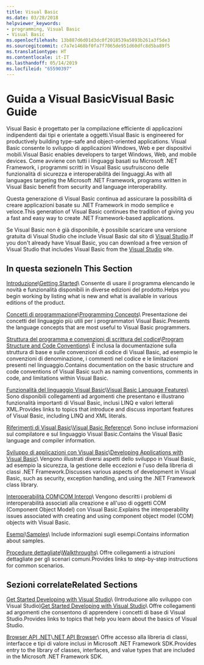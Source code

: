 ```yaml
---
title: Visual Basic
ms.date: 03/28/2018
helpviewer_keywords:
- programming, Visual Basic
- Visual Basic
ms.openlocfilehash: 13b887d6d01d3dc0f2018539a5893b261a3f5de3
ms.sourcegitcommit: c7a7e1468bf0fa7f7065de951d60dfc8d5ba89f5
ms.translationtype: HT
ms.contentlocale: it-IT
ms.lasthandoff: 05/14/2019
ms.locfileid: "65590397"
---
```

# <a name="visual-basic-guide"></a><span data-ttu-id="b7e9e-102">Guida a Visual Basic</span><span class="sxs-lookup"><span data-stu-id="b7e9e-102">Visual Basic Guide</span></span>

<span data-ttu-id="b7e9e-103">Visual Basic è progettato per la compilazione efficiente di applicazioni indipendenti dai tipi e orientate a oggetti.</span><span class="sxs-lookup"><span data-stu-id="b7e9e-103">Visual Basic is engineered for productively building type-safe and object-oriented applications.</span></span> <span data-ttu-id="b7e9e-104">Visual Basic consente lo sviluppo di applicazioni Windows, Web e per dispositivi mobili.</span><span class="sxs-lookup"><span data-stu-id="b7e9e-104">Visual Basic enables developers to target Windows, Web, and mobile devices.</span></span> <span data-ttu-id="b7e9e-105">Come avviene con tutti i linguaggi basati su Microsoft .NET Framework, i programmi scritti in Visual Basic usufruiscono delle funzionalità di sicurezza e interoperabilità dei linguaggi.</span><span class="sxs-lookup"><span data-stu-id="b7e9e-105">As with all languages targeting the Microsoft .NET Framework, programs written in Visual Basic benefit from security and language interoperability.</span></span>  
  
<span data-ttu-id="b7e9e-106">Questa generazione di Visual Basic continua ad assicurare la possibilità di creare applicazioni basate su .NET Framework in modo semplice e veloce.</span><span class="sxs-lookup"><span data-stu-id="b7e9e-106">This generation of Visual Basic continues the tradition of giving you a fast and easy way to create .NET Framework-based applications.</span></span>  

<span data-ttu-id="b7e9e-107">Se Visual Basic non è già disponibile, è possibile scaricare una versione gratuita di Visual Studio che include Visual Basic dal sito di [Visual Studio](https://aka.ms/vsdownload?utm_source=mscom&utm_campaign=msdocs).</span><span class="sxs-lookup"><span data-stu-id="b7e9e-107">If you don't already have Visual Basic, you can download a free version of Visual Studio that includes Visual Basic from the [Visual Studio](https://aka.ms/vsdownload?utm_source=mscom&utm_campaign=msdocs) site.</span></span>

## <a name="in-this-section"></a><span data-ttu-id="b7e9e-108">In questa sezione</span><span class="sxs-lookup"><span data-stu-id="b7e9e-108">In This Section</span></span>  

<span data-ttu-id="b7e9e-109">[Introduzione](../visual-basic/getting-started/index.md)\\</span><span class="sxs-lookup"><span data-stu-id="b7e9e-109">[Getting Started](../visual-basic/getting-started/index.md)\\</span></span>
<span data-ttu-id="b7e9e-110">Consente di usare il programma elencando le novità e funzionalità disponibili in diverse edizioni del prodotto.</span><span class="sxs-lookup"><span data-stu-id="b7e9e-110">Helps you begin working by listing what is new and what is available in various editions of the product.</span></span>  
   
<span data-ttu-id="b7e9e-111">[Concetti di programmazione](../visual-basic/programming-guide/concepts/index.md)\\</span><span class="sxs-lookup"><span data-stu-id="b7e9e-111">[Programming Concepts](../visual-basic/programming-guide/concepts/index.md)\\</span></span>
<span data-ttu-id="b7e9e-112">Presentazione dei concetti del linguaggio più utili per i programmatori Visual Basic.</span><span class="sxs-lookup"><span data-stu-id="b7e9e-112">Presents the language concepts that are most useful to Visual Basic programmers.</span></span>

<span data-ttu-id="b7e9e-113">[Struttura del programma e convenzioni di scrittura del codice](../visual-basic/programming-guide/program-structure/program-structure-and-code-conventions.md)\\</span><span class="sxs-lookup"><span data-stu-id="b7e9e-113">[Program Structure and Code Conventions](../visual-basic/programming-guide/program-structure/program-structure-and-code-conventions.md)\\</span></span>
<span data-ttu-id="b7e9e-114">È inclusa la documentazione sulla struttura di base e sulle convenzioni di codice di Visual Basic, ad esempio le convenzioni di denominazione, i commenti nel codice e le limitazioni presenti nel linguaggio.</span><span class="sxs-lookup"><span data-stu-id="b7e9e-114">Contains documentation on the basic structure and code conventions of Visual Basic such as naming conventions, comments in code, and limitations within Visual Basic.</span></span>  
  
<span data-ttu-id="b7e9e-115">[Funzionalità del linguaggio Visual Basic](../visual-basic/programming-guide/language-features/index.md)\\</span><span class="sxs-lookup"><span data-stu-id="b7e9e-115">[Visual Basic Language Features](../visual-basic/programming-guide/language-features/index.md)\\</span></span>
<span data-ttu-id="b7e9e-116">Sono disponibili collegamenti ad argomenti che presentano e illustrano funzionalità importanti di Visual Basic, inclusi LINQ e valori letterali XML.</span><span class="sxs-lookup"><span data-stu-id="b7e9e-116">Provides links to topics that introduce and discuss important features of Visual Basic, including LINQ and XML literals.</span></span>  
   
<span data-ttu-id="b7e9e-117">[Riferimenti di Visual Basic](../visual-basic/reference/index.md)\\</span><span class="sxs-lookup"><span data-stu-id="b7e9e-117">[Visual Basic Reference](../visual-basic/reference/index.md)\\</span></span>
<span data-ttu-id="b7e9e-118">Sono incluse informazioni sul compilatore e sul linguaggio Visual Basic.</span><span class="sxs-lookup"><span data-stu-id="b7e9e-118">Contains the Visual Basic language and compiler information.</span></span>  

<span data-ttu-id="b7e9e-119">[Sviluppo di applicazioni con Visual Basic](../visual-basic/developing-apps/index.md)\\</span><span class="sxs-lookup"><span data-stu-id="b7e9e-119">[Developing Applications with Visual Basic](../visual-basic/developing-apps/index.md)\\</span></span>
<span data-ttu-id="b7e9e-120">Vengono illustrati diversi aspetti dello sviluppo in Visual Basic, ad esempio la sicurezza, la gestione delle eccezioni e l'uso della libreria di classi .NET Framework.</span><span class="sxs-lookup"><span data-stu-id="b7e9e-120">Discusses various aspects of development in Visual Basic, such as security, exception handling, and using the .NET Framework class library.</span></span>

<span data-ttu-id="b7e9e-121">[Interoperabilità COM](../visual-basic/programming-guide/com-interop/index.md)\\</span><span class="sxs-lookup"><span data-stu-id="b7e9e-121">[COM Interop](../visual-basic/programming-guide/com-interop/index.md)\\</span></span>
<span data-ttu-id="b7e9e-122">Vengono descritti i problemi di interoperabilità associati alla creazione e all'uso di oggetti COM (Component Object Model) con Visual Basic.</span><span class="sxs-lookup"><span data-stu-id="b7e9e-122">Explains the interoperability issues associated with creating and using component object model (COM) objects with Visual Basic.</span></span>  
  
<span data-ttu-id="b7e9e-123">[Esempi](../visual-basic/sample-applications.md)\\</span><span class="sxs-lookup"><span data-stu-id="b7e9e-123">[Samples](../visual-basic/sample-applications.md)\\</span></span>
<span data-ttu-id="b7e9e-124">Include informazioni sugli esempi.</span><span class="sxs-lookup"><span data-stu-id="b7e9e-124">Contains information about samples.</span></span>  
  
<span data-ttu-id="b7e9e-125">[Procedure dettagliate](../visual-basic/walkthroughs.md)\\</span><span class="sxs-lookup"><span data-stu-id="b7e9e-125">[Walkthroughs](../visual-basic/walkthroughs.md)\\</span></span>
<span data-ttu-id="b7e9e-126">Offre collegamenti a istruzioni dettagliate per gli scenari comuni.</span><span class="sxs-lookup"><span data-stu-id="b7e9e-126">Provides links to step-by-step instructions for common scenarios.</span></span>  
  
## <a name="related-sections"></a><span data-ttu-id="b7e9e-127">Sezioni correlate</span><span class="sxs-lookup"><span data-stu-id="b7e9e-127">Related Sections</span></span>  

<span data-ttu-id="b7e9e-128">[Get Started Developing with Visual Studio](/visualstudio/ide/get-started-developing-with-visual-studio)\ (Introduzione allo sviluppo con Visual Studio)</span><span class="sxs-lookup"><span data-stu-id="b7e9e-128">[Get Started Developing with Visual Studio](/visualstudio/ide/get-started-developing-with-visual-studio)\\</span></span>
<span data-ttu-id="b7e9e-129">Offre collegamenti ad argomenti che consentono di apprendere i concetti di base di Visual Studio.</span><span class="sxs-lookup"><span data-stu-id="b7e9e-129">Provides links to topics that help you learn about the basics of Visual Studio.</span></span>  
  
<span data-ttu-id="b7e9e-130">[Browser API .NET](../../api/index.md)\\</span><span class="sxs-lookup"><span data-stu-id="b7e9e-130">[.NET API Browser](../../api/index.md)\\</span></span>
<span data-ttu-id="b7e9e-131">Offre accesso alla libreria di classi, interfacce e tipi di valore inclusi in Microsoft .NET Framework SDK.</span><span class="sxs-lookup"><span data-stu-id="b7e9e-131">Provides entry to the library of classes, interfaces, and value types that are included in the Microsoft .NET Framework SDK.</span></span>
